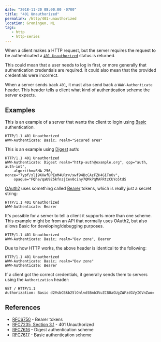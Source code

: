 ```yaml
---
date: "2018-11-20 08:00:00 -0700"
title: "401 Unauthorized"
permalink: /http/401-unauthorized
location: Groningen, NL
tags:
   - http
   - http-series
---
```


When a client makes a HTTP request, but the server requires the request to
be authenticated a [`401 Unauthorized`][1] status is returned.

This could mean that a user needs to log in first, or more generally that
authentication credentials are required. It could also mean that the provided
credentials were incorrect.

When a server sends back `401`, it must also send back a `WWW-Authenticate`
header. This header tells a client what kind of authentication scheme the
server expects.

Examples
--------

This is an example of a server that wants the client to login using [Basic][2]
authentication.

```http
HTTP/1.1 401 Unauthorized
WWW-Authenticate: Basic; realm="Secured area"
```

This is an example using [Digest][3] auth:

```http
HTTP/1.1 401 Unauthorized
WWW-Authenticate: Digest realm="http-auth@example.org", qop="auth, auth-int",
    algorithm=SHA-256, nonce="7ypf/xlj9XXwfDPEoM4URrv/xwf94BcCAzFZH4GiTo0v",
    opaque="FQhe/qaU925kfnzjCev0ciny7QMkPqMAFRtzCUYo5tdS
```

[OAuth2][4] uses something called [Bearer][5] tokens, which is really just a
secret string:

```http
HTTP/1.1 401 Unauthorized
WWW-Authenticate: Bearer
```

It's possible for a server to tell a client it supports more than one scheme.
This example might be from an API that normally uses OAuth2, but also allows
Basic for developing/debugging purposes.


```http
HTTP/1.1 401 Unauthorized
WWW-Authenticate: Basic; realm="Dev zone", Bearer
```

Due to how HTTP works, the above header is identical to the following:

```http
HTTP/1.1 401 Unauthorized
WWW-Authenticate: Basic; realm="Dev zone"
WWW-Authenticate: Bearer
```

If a client got the correct credentials, it generally sends them to servers
using the `Authorization` header:

```http
GET / HTTP/1.1
Authorization: Basic d2VsbCBkb25lOnlvdSBmb3VuZCB0aGUgZWFzdGVyIGVnZwo=
```

References
----------

* [RFC6750][4] - Bearer tokens
* [RFC7235, Section 3.1][1] - 401 Unauthorized
* [RFC7616][3] - Digest authentication scheme
* [RFC7617][2] - Basic authentication scheme

[1]: https://tools.ietf.org/html/rfc7235#section-3.1 "401 Unauthorized"
[2]: https://tools.ietf.org/html/rfc7617 "Basic authentication"
[3]: https://tools.ietf.org/html/rfc7616#section-3.9.1 "Digest authentication"
[4]: https://tools.ietf.org/html/rfc6749 "OAuth2"
[5]: https://tools.ietf.org/html/rfc6750 "Bearer token"
